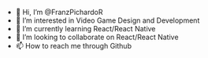 - 👋 Hi, I’m @FranzPichardoR
- 👀 I’m interested in Video Game Design and Development
- 🌱 I’m currently learning React/React Native
- 💞️ I’m looking to collaborate on React/React Native
- 📫 How to reach me through Github

<!---
FranzPichardoR/FranzPichardoR is a ✨ special ✨ repository because its `README.md` (this file) appears on your GitHub profile.
You can click the Preview link to take a look at your changes.
--->
